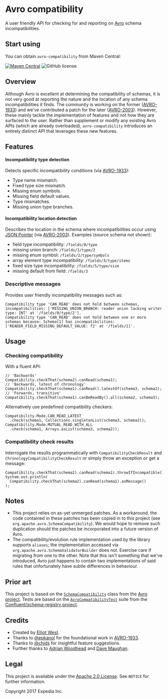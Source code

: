 # Avro compatibility
A user friendly API for checking for and reporting on [Avro](https://avro.apache.org) schema incompatibilities.

## Start using
You can obtain `avro-compatibility` from Maven Central:

[![Maven Central](https://maven-badges.herokuapp.com/maven-central/com.hotels/avro-compatibility/badge.svg?subject=com.hotels:avro-compatibility)](https://maven-badges.herokuapp.com/maven-central/com.hotels/avro-compatibility) ![GitHub license](https://img.shields.io/github/license/HotelsDotCom/avro-compatibility.svg)

## Overview
Although Avro is excellent at determining the compatibility of schemas, it is not very good at reporting the nature and the location of any schema incompatibilities it finds. The community is working on the former ([AVRO-1933](https://issues.apache.org/jira/browse/AVRO-1933)) and we've contributed a patch for the later ([AVRO-2003](https://issues.apache.org/jira/browse/AVRO-2003)). However, these mainly tackle the implementation of features and not how they are surfaced to the user. Rather than supplement or modify any existing Avro APIs (which are already overloaded), `avro-compatibility` introduces an entirely distinct API that leverages these new features.

## Features
#### Incompatibility type detection
Detects specific incompatibility conditions (via [AVRO-1933](https://issues.apache.org/jira/browse/AVRO-1933)):
* Type name mismatch.
* Fixed type size mismatch.
* Missing enum symbols.
* Missing field default values.
* Type mismatches.
* Missing union type branches.

#### Incompatibility location detection
Describes the location in the schema where incompatibilities occur using [JSON Pointer](https://tools.ietf.org/html/rfc6901) (via [AVRO-2003](https://issues.apache.org/jira/browse/AVRO-2003)). Examples (source schema not shown):

* field type incompatibility: `/fields/0/type`
* missing union branch: `/fields/1/type/2`
* missing enum symbol: `/fields/2/type/symbols`
* array element type incompatibility: `/fields/3/type/items`
* fixed size type incompatibility: `/fields/5/type/size` 
* missing default from field: `/fields/3`

### Descriptive messages
Provides user friendly incompatibility messages such as:

    Compatibility type 'CAN_READ' does not hold between schemas, incompatibilities: ['MISSING_UNION_BRANCH: reader union lacking writer type: INT' at '/fields/0/type/2'].
    Compatibility type 'CAN_READ' does not hold between one or more schemas because: Schema[1] has incompatibilities: ['READER_FIELD_MISSING_DEFAULT_VALUE: f2' at '/fields/1]'.

    
## Usage
### Checking compatibility
With a fluent API:

    // 'Backwards'
    Compatibility.checkThat(schema2).canRead(schema1);
    // 'Backwards, latest of chronology'
    Compatibility.checkThat(schema1).canRead().latestOf(schema3, schema2);
    // 'Forwards, transitive'
    Compatibility.checkThat(schema1).canBeReadBy().all(schema2, schema3);

Alternatively use predefined compatibility checkers:

    Compatibility.Mode.CAN_READ_LATEST
      .check(schema1, Collections.singletonList(schema3, schema2));
    Compatibility.Mode.MUTUAL_READ_WITH_ALL
      .check(schema1, Arrays.asList(schema3, schema2));


### Compatibility check results
Interrogate the results programmatically with `CompatibilityCheckResult` and `ChronologyCompatibilityCheckResult` or simply throw an exception or get a message:

    Compatibility.checkThat(schema2).canRead(schema1).throwIfIncompatible();
    System.out.println(
      Compatibility.checkThat(schema2).canRead(schema1).asMessage()
    );

## Notes
* This project relies on as-yet unmerged patches. As a workaround, the code contained in these patches has been copied in to this project (see `org.apache.avro.SchemaCompatibility`). We would hope to remove such duplication should the patches be incorporated into a future version of Avro.
* The compatibility/evolution rule implementation used by the library supports `aliases`; the implementation accessed via `org.apache.avro.SchemaValidatorBuilder` does not. Exercise care if migrating from one to the other. Note that this isn't something that we've introduced, Avro just happens to contain two implementations of said rules that unfortunately have subtle differences in behaviour. 

## Prior art
This project is based on the [`SchemaCompatibility`](https://github.com/apache/avro/blob/master/lang/java/avro/src/main/java/org/apache/avro/SchemaCompatibility.java) class from the [Avro project](https://avro.apache.org). Tests are based on the [`AvroCompatibilityTest`](https://github.com/confluentinc/schema-registry/blob/master/core/src/test/java/io/confluent/kafka/schemaregistry/avro/AvroCompatibilityTest.java) suite from the [Confluent/schema-registry project](https://github.com/confluentinc/schema-registry).

## Credits
* Created by [Elliot West](https://github.com/teabot).
* Thanks to [@epkanol](https://github.com/epkanol) for the foundational work in [AVRO-1933](https://issues.apache.org/jira/browse/AVRO-1933).
* Thanks to [@chids](https://github.com/chids) for insightful feature suggestions. 
* Further thanks to [Adrian Woodhead](https://github.com/massdosage) and [Dave Maughan](https://github.com/nahguam).

## Legal
This project is available under the [Apache 2.0 License](http://www.apache.org/licenses/LICENSE-2.0.html). See `NOTICE` for further information.

Copyright 2017 Expedia Inc.
